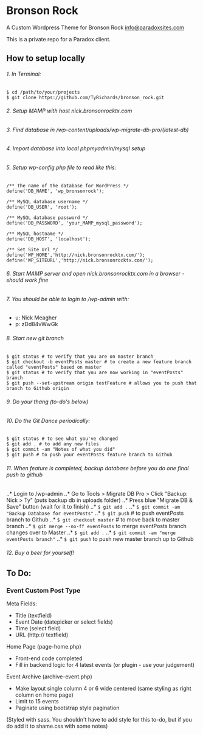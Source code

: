 Bronson Rock
==========
A Custom Wordpress Theme for Bronson Rock
info@paradoxsites.com

This is a private repo for a Paradox client.

How to setup locally
-------
###### 1. In Terminal:
```
$ cd /path/to/your/projects
$ git clone https://github.com/TyRichards/bronson_rock.git
```
###### 2. Setup MAMP with host nick.bronsonrocktx.com
###### 3. Find database in /wp-content/uploads/wp-migrate-db-pro/(latest-db)
###### 4. Import database into local phpmyadmin/mysql setup
###### 5. Setup wp-config.php file to read like this:
```
/** The name of the database for WordPress */
define('DB_NAME', 'wp_bronsonrock');

/** MySQL database username */
define('DB_USER', 'root');

/** MySQL database password */
define('DB_PASSWORD', 'your_MAMP_mysql_password');

/** MySQL hostname */
define('DB_HOST', 'localhost');

/** Set Site Url */
define('WP_HOME','http://nick.bronsonrocktx.com/');
define('WP_SITEURL','http://nick.bronsonrocktx.com/');
```
###### 6. Start MAMP server and open nick.bronsonrocktx.com in a browser - should work fine

###### 7. You should be able to login to /wp-admin with: 
* u: Nick Meagher
* p: zDd84vWwGk

###### 8. Start new git branch
```
$ git status # to verify that you are on master branch
$ git checkout -b eventPosts master # to create a new feature branch called "eventPosts" based on master
$ git status # to verify that you are now working in "eventPosts" branch
$ git push --set-upstream origin testFeature # allows you to push that branch to Github origin
```

###### 9. Do your thang (to-do's below)

###### 10. Do the Git Dance periodically:
```
$ git status # to see what you've changed
$ git add . # to add any new files
$ git commit -am "Notes of what you did"
$ git push # to push your eventPosts feature branch to Github 
```

###### 11. When feature is completed, backup database before you do one final push to github
..* Login to /wp-admin
..* Go to Tools > Migrate DB Pro > Click "Backup: Nick > Ty" (puts backup db in uploads folder)
..* Press blue "Migrate DB & Save" button (wait for it to finish)
..* `$ git add .`
..* `$ git commit -am "Backup Database for eventPosts"`
..* `$ git push` # to push eventPosts branch to Github
..* `$ git checkout master` # to move back to master branch
..* `$ git merge --no-ff eventPosts` to merge eventPosts branch changes over to Master
..* `$ git add .`
..* `$ git commit -am "merge eventPosts branch"`
..* `$ git push` to push new master branch up to Github

###### 12. Buy a beer for yourself!

To Do:
-------

### Event Custom Post Type

Meta Fields: 
* Title (textfield)
* Event Date (datepicker or select fields)
* Time (select field)
* URL (http:// textfield)

Home Page (page-home.php)
* Front-end code completed
* Fill in backend logic for 4 latest events (or plugin - use your judgement)

Event Archive (archive-event.php)
* Make layout single column 4 or 6 wide centered (same styling as right column on home page)
* Limit to 15 events
* Paginate using bootstrap style pagination

(Styled with sass. You shouldn't have to add style for this to-do, but if you do add it to shame.css with some notes)